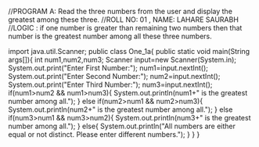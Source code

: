 //PROGRAM A: Read the three numbers from the user and display the greatest among these three.
//ROLL NO: 01 ,  NAME: LAHARE SAURABH
//LOGIC  : if one number is greater than remaining two numbers then that number is the greatest number among all these three numbers.

import java.util.Scanner;
public class One_1a{
    public static void main(String args[]){
        int num1,num2,num3;
        Scanner input=new Scanner(System.in);
        System.out.print("Enter First Number:");
        num1=input.nextInt();
        System.out.print("Enter Second Number:");
        num2=input.nextInt();
        System.out.print("Enter Third Number:");
        num3=input.nextInt();
        if(num1>num2 && num1>num3){
            System.out.println(num1+" is the greatest number among all.");
        }
        else if(num2>num1 && num2>num3){
            System.out.println(num2+" is the greatest number among all.");
        }
        else if(num3>num1 && num3>num2){
            System.out.println(num3+" is the greatest number among all.");
        }
        else{
            System.out.println("All numbers are either equal or not distinct. Please enter different numbers.");
        }
    }
}
